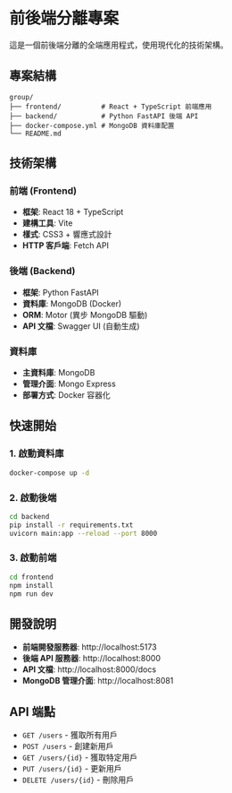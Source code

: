 # 前後端分離專案

這是一個前後端分離的全端應用程式，使用現代化的技術架構。

## 專案結構

```
group/
├── frontend/          # React + TypeScript 前端應用
├── backend/           # Python FastAPI 後端 API
├── docker-compose.yml # MongoDB 資料庫配置
└── README.md
```

## 技術架構

### 前端 (Frontend)
- **框架**: React 18 + TypeScript
- **建構工具**: Vite
- **樣式**: CSS3 + 響應式設計
- **HTTP 客戶端**: Fetch API

### 後端 (Backend)
- **框架**: Python FastAPI
- **資料庫**: MongoDB (Docker)
- **ORM**: Motor (異步 MongoDB 驅動)
- **API 文檔**: Swagger UI (自動生成)

### 資料庫
- **主資料庫**: MongoDB
- **管理介面**: Mongo Express
- **部署方式**: Docker 容器化

## 快速開始

### 1. 啟動資料庫
```bash
docker-compose up -d
```

### 2. 啟動後端
```bash
cd backend
pip install -r requirements.txt
uvicorn main:app --reload --port 8000
```

### 3. 啟動前端
```bash
cd frontend
npm install
npm run dev
```

## 開發說明

- **前端開發服務器**: http://localhost:5173
- **後端 API 服務器**: http://localhost:8000
- **API 文檔**: http://localhost:8000/docs
- **MongoDB 管理介面**: http://localhost:8081

## API 端點

- `GET /users` - 獲取所有用戶
- `POST /users` - 創建新用戶
- `GET /users/{id}` - 獲取特定用戶
- `PUT /users/{id}` - 更新用戶
- `DELETE /users/{id}` - 刪除用戶

